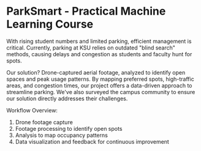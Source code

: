 # ParkSmart - Practical Machine Learning Course

With rising student numbers and limited parking, efficient management is critical. Currently, parking at KSU relies on outdated "blind search" methods, causing delays and congestion as students and faculty hunt for spots.

Our solution? Drone-captured aerial footage, analyzed to identify open spaces and peak usage patterns. By mapping preferred spots, high-traffic areas, and congestion times, our project offers a data-driven approach to streamline parking. We've also surveyed the campus community to ensure our solution directly addresses their challenges.

Workflow Overview:

1. Drone footage capture
2. Footage processing to identify open spots
3. Analysis to map occupancy patterns
4. Data visualization and feedback for continuous improvement
